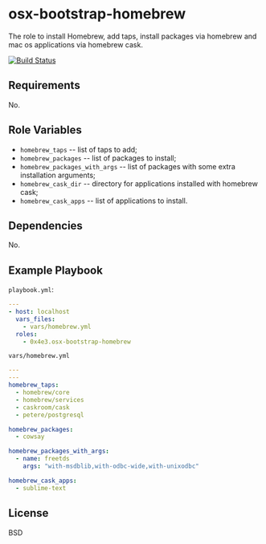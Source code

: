 # osx-bootstrap-homebrew

The role to install Homebrew, add taps, install packages via homebrew and mac os applications via homebrew cask.

[![Build Status](https://travis-ci.org/0x4e3/osx-bootstrap-homebrew.svg?branch=master)](https://travis-ci.org/0x4e3/osx-bootstrap-homebrew)

## Requirements

No.

## Role Variables

* ```homebrew_taps``` -- list of taps to add;
* ```homebrew_packages``` -- list of packages to install;
* ```homebrew_packages_with_args``` -- list of packages with some extra installation arguments;
* ```homebrew_cask_dir``` -- directory for applications installed with homebrew cask;
* ```homebrew_cask_apps``` -- list of applications to install.

## Dependencies

No.

## Example Playbook

```playbook.yml```:
```yml
---
- host: localhost
  vars_files:
    - vars/homebrew.yml
  roles:
    - 0x4e3.osx-bootstrap-homebrew
```

```vars/homebrew.yml```
```yml
---
---
homebrew_taps:
  - homebrew/core
  - homebrew/services
  - caskroom/cask
  - petere/postgresql

homebrew_packages:
  - cowsay

homebrew_packages_with_args:
  - name: freetds
    args: "with-msdblib,with-odbc-wide,with-unixodbc"

homebrew_cask_apps:
  - sublime-text
```

## License

BSD
